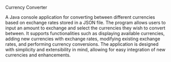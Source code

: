 Currency Converter

A Java console application for converting between different currencies based on exchange rates stored in a JSON file. The program allows users to input an amount to exchange and select the currencies they wish to convert between. It supports functionalities such as displaying available currencies, adding new currencies with exchange rates, modifying existing exchange rates, and performing currency conversions. The application is designed with simplicity and extensibility in mind, allowing for easy integration of new currencies and enhancements.
